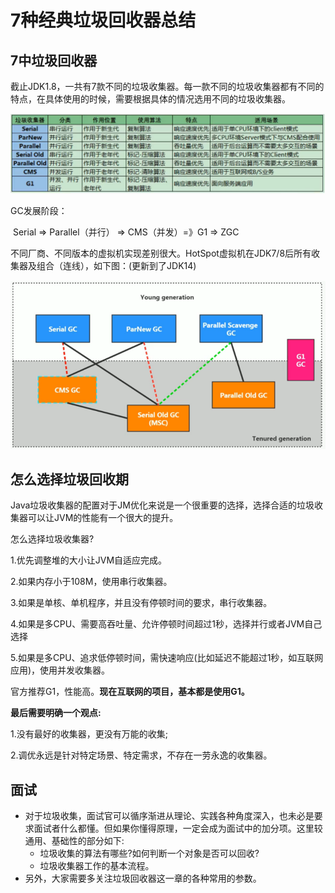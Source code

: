 # 7种经典垃圾回收器总结

## 7中垃圾回收器

截止JDK1.8，一共有7款不同的垃圾收集器。每一款不同的垃圾收集器都有不同的特点，在具体使用的时候，需要根据具体的情况选用不同的垃圾收集器。

![image-20210305182523703](img/gcReport/image-20210305182523703.png)

GC发展阶段：

​	Serial => Parallel（并行） => CMS（并发）=》G1 => ZGC

不同厂商、不同版本的虚拟机实现差别很大。HotSpot虚拟机在JDK7/8后所有收集器及组合（连线），如下图：(更新到了JDK14)

![image-20210305133849452](img/garbageCollectorKindResume/image-20210305133849452.png)



## 怎么选择垃圾回收期

Java垃圾收集器的配置对于JM优化来说是一个很重要的选择，选择合适的垃圾收集器可以让JVM的性能有一个很大的提升。

怎么选择垃圾收集器?

1.优先调整堆的大小让JVM自适应完成。

2.如果内存小于108M，使用串行收集器。

3.如果是单核、单机程序，并且没有停顿时间的要求，串行收集器。

4.如果是多CPU、需要高吞吐量、允许停顿时间超过1秒，选择并行或者JVM自己选择

5.如果是多CPU、追求低停顿时间，需快速响应(比如延迟不能超过1秒，如互联网应用)，使用并发收集器。

官方推荐G1，性能高。**现在互联网的项目，基本都是使用G1。**

**最后需要明确一个观点:**

1.没有最好的收集器，更没有万能的收集;

2.调优永远是针对特定场景、特定需求，不存在一劳永逸的收集器。



## 面试

- 对于垃圾收集，面试官可以循序渐进从理论、实践各种角度深入，也未必是要求面试者什么都懂。但如果你懂得原理，一定会成为面试中的加分项。这里较通用、基础性的部分如下:
  - 垃圾收集的算法有哪些?如何判断一个对象是否可以回收?
  - 垃圾收集器工作的基本流程。
- 另外，大家需要多关注垃圾回收器这一章的各种常用的参数。